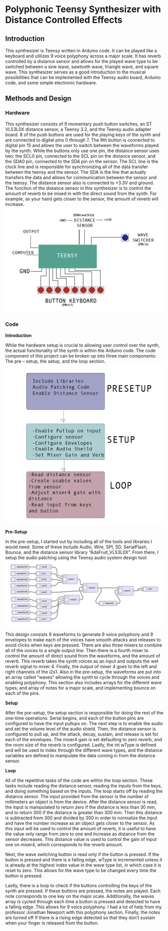 # Polyphonic Teensy Synthesizer with Distance Controlled Effects

## Introduction
This synthesizer is Teensy written in Arduino code. It can be played like a keyboard and utilizes 9 voice polyphony across a major scale. It has reverb controlled by a distance sensor and allows for the played wave type to be switched between a sine wave, sawtooth wave, triangle wave, and square wave. This synthesizer serves as a good introduction to the musical possibilities that can be implemented with the Teensy audio board, Arduino code, and some simple electronic hardware.

## Methods and Design
### Hardware

This synthesizer consists of 9 momentary push button switches, an ST VL53L0X distance sensor, a Teensy 3.2, and the Teensy audio adapter board. 8 of the push buttons are used for the playing keys of the synth and are connected to digital pins 0 through 7. The 9th button is connected to digital pin 15 and allows the user to switch between the waveforms played by the synth. While the buttons only use one pin, the distance sensor uses two: the SCL0 pin, connected to the SCL pin on the distance sensor, and the SDA0 pin, connected to the SDA pin on the sensor. The SCL line is the clock line and is responsible for synchronizing all of the data transfer between the teensy and the sensor. The SDA is the line that actually transfers the data and allows for communication between the sensor and the teensy. The distance sensor also is connected to +3.3V and ground. The function of the distance sensor in this synthesizer is to control the amount of reverb to be mixed in with the direct sound from the synth. For example, as your hand gets closer to the sensor, the amount of reverb will increase.
![](hardware_diagram.png)

### Code

**Introduction**

While the hardware setup is crucial to allowing user control over the synth, the actual functionality of the synth is within the Arduino code. The code component of this project can be broken up into three main components: The pre – setup, the setup, and the loop section.
![](flow_diagram.png)

**Pre-Setup**

In the pre-setup, I started out by including all of the tools and libraries I would need. Some of these include Audio, Wire, SPI, SD, SerialFlash, Bounce, and the distance sensor library “AdaFruit_VL53L0X”. From there, I setup the audio patching using the Teensy audio system design tool:
![](patching_diagram.png)

This design consists 9 waveforms to generate 9 voice polyphony and 9 envelopes to make each of the voices have smooth attacks and releases to avoid clicks when keys are pressed. There are also three mixers to combine all of the voices to a single output line. Then there is a fourth mixer to control the amount of direct sound from the waveforms, and the amount of reverb. This reverb takes the synth voices as an input and outputs the wet reverb signal to mixer 4. Finally, the output of mixer 4 goes to the left and right channels of the i2s1. Also in the pre-setup, the waveforms are put into an array called “waves” allowing the synth to cycle through the voices and enabling polyphony. This section also includes arrays for the different wave types, and array of notes for a major scale, and implementing bounce on each of the pins. 

**Setup**

After the pre-setup, the setup section is responsible for doing the rest of the one-time operations. Serial begins, and each of the button pins are configured to have the input pullups on. The next step is to enable the audio and set the volume level of the audio shield. Then, the distance sensor is configured to pull up, and the attack, decay, sustain, and release is set for each of the envelopes. The mixer4 gain is set defaulting to zero reverb, and the room size of the reverb is configured. Lastly, the int wType is defined and will be used to index through the different wave types, and the distance variables are defined to manipulate the data coming in from the distance sensor. 

**Loop**

All of the repetitive tasks of the code are within the loop section. These tasks include reading the distance sensor, reading the inputs from the keys, and doing something based on the inputs. The loop starts off by reading the distance sensor. The input provided from the sensor is the number of millimeters an object is from the device. After the distance sensor is read, the input is manipulated to return zero if the distance is less than 30 mm, and to return 300 if the distance is greater than 300 mm. Then this distance is subtracted from 300 and divided by 300 in order to normalize the input and have the number increase as an object gets closer to the sensor. As this input will be used to control the amount of reverb, it is useful to have the value only range from zero to one and increase as distance from the sensor decreases. This distance value is used to control the gain of input one on mixer4, which corresponds to the reverb amount.

Next, the wave switching button is read only if the button is pressed. If the button is pressed and there is a falling edge, wType is incremented unless it is already at the highest index value in the wave type list, in which case it is reset to zero. This allows for the wave type to be changed every time the button is pressed. 

Lastly, there is a loop to check if the buttons controlling the keys of the synth are pressed. If these buttons are pressed, the notes are played. Each note corresponds to one key on the major scale. Additionally, the waves array is cycled through each time a button is pressed and detected to have a falling edge. This allows for 9 voice polyphony.  I had a lot of help from my professor Jonathan Newport with this polyphony section. Finally, the notes are turned off If there is a rising edge detected so that they don’t sustain when your finger is released from the button.